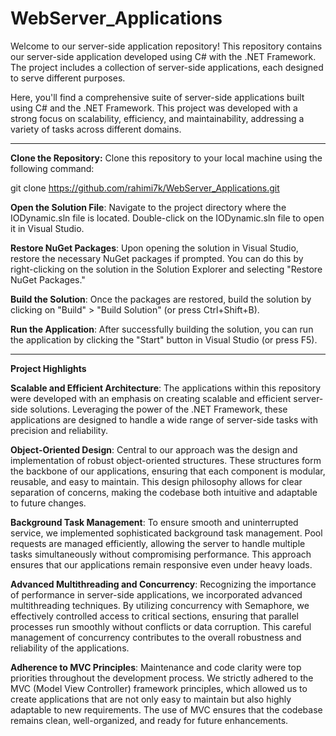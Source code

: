# WebServer_Applications

Welcome to our server-side application repository! This repository contains our server-side application developed using C# with the .NET Framework. The project includes a collection of server-side applications, each designed to serve different purposes. 

Here, you'll find a comprehensive suite of server-side applications built using C# and the .NET Framework. This project was developed with a strong focus on scalability, efficiency, and maintainability, addressing a variety of tasks across different domains.


---------------------


**Clone the Repository:**
Clone this repository to your local machine using the following command:

git clone https://github.com/rahimi7k/WebServer_Applications.git

**Open the Solution File**:
Navigate to the project directory where the IODynamic.sln file is located.
Double-click on the IODynamic.sln file to open it in Visual Studio.

**Restore NuGet Packages**:
Upon opening the solution in Visual Studio, restore the necessary NuGet packages if prompted. You can do this by right-clicking on the solution in the Solution Explorer and selecting "Restore NuGet Packages."

**Build the Solution**:
Once the packages are restored, build the solution by clicking on "Build" > "Build Solution" (or press Ctrl+Shift+B).

**Run the Application**:
After successfully building the solution, you can run the application by clicking the "Start" button in Visual Studio (or press F5).



---------------------

**Project Highlights**

**Scalable and Efficient Architecture**: The applications within this repository were developed with an emphasis on creating scalable and efficient server-side solutions. Leveraging the power of the .NET Framework, these applications are designed to handle a wide range of server-side tasks with precision and reliability.

**Object-Oriented Design**: Central to our approach was the design and implementation of robust object-oriented structures. These structures form the backbone of our applications, ensuring that each component is modular, reusable, and easy to maintain. This design philosophy allows for clear separation of concerns, making the codebase both intuitive and adaptable to future changes.

**Background Task Management**: To ensure smooth and uninterrupted service, we implemented sophisticated background task management. Pool requests are managed efficiently, allowing the server to handle multiple tasks simultaneously without compromising performance. This approach ensures that our applications remain responsive even under heavy loads.

**Advanced Multithreading and Concurrency**: Recognizing the importance of performance in server-side applications, we incorporated advanced multithreading techniques. By utilizing concurrency with Semaphore, we effectively controlled access to critical sections, ensuring that parallel processes run smoothly without conflicts or data corruption. This careful management of concurrency contributes to the overall robustness and reliability of the applications.

**Adherence to MVC Principles**: Maintenance and code clarity were top priorities throughout the development process. We strictly adhered to the MVC (Model View Controller) framework principles, which allowed us to create applications that are not only easy to maintain but also highly adaptable to new requirements. The use of MVC ensures that the codebase remains clean, well-organized, and ready for future enhancements.



